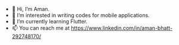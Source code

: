 - 👋 Hi, I’m Aman.
- 👀 I’m interested in writing codes for mobile applications.
- 🌱 I’m currently learning Flutter.
- 📫 You can reach me at https://www.linkedin.com/in/aman-bhatt-292748170/

<!---
JCB17373/JCB17373 is a ✨ special ✨ repository because its `README.md` (this file) appears on your GitHub profile.
You can click the Preview link to take a look at your changes.
--->

